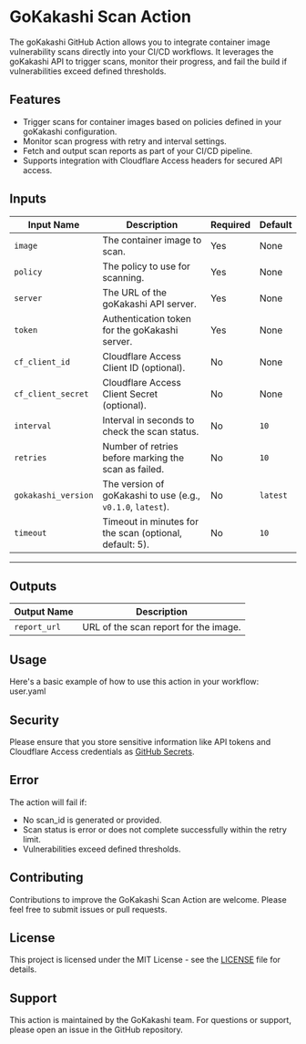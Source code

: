 # GoKakashi Scan Action

The goKakashi GitHub Action allows you to integrate container image vulnerability scans directly into your CI/CD workflows. It leverages the goKakashi API to trigger scans, monitor their progress, and fail the build if vulnerabilities exceed defined thresholds.

## Features

- Trigger scans for container images based on policies defined in your goKakashi configuration. 
- Monitor scan progress with retry and interval settings.
- Fetch and output scan reports as part of your CI/CD pipeline.
- Supports integration with Cloudflare Access headers for secured API access.

## Inputs

| Input Name         | Description                                                                | Required | Default     |
|--------------------|----------------------------------------------------------------------------|----------|-------------|
| `image`            | The container image to scan.                                               | Yes      | None        |
| `policy`           | The policy to use for scanning.                                            | Yes      | None        |
| `server`           | The URL of the goKakashi API server.                                       | Yes      | None        |
| `token`            | Authentication token for the goKakashi server.                             | Yes      | None        |
| `cf_client_id`     | Cloudflare Access Client ID (optional).                                    | No       | None        |
| `cf_client_secret` | Cloudflare Access Client Secret (optional).                                | No       | None        |
| `interval`         | Interval in seconds to check the scan status.                              | No       | `10`        |
| `retries`          | Number of retries before marking the scan as failed.                       | No       | `10`        |
| `gokakashi_version`| The version of goKakashi to use (e.g., `v0.1.0`, `latest`).                | No       | `latest`    |
| `timeout`          | Timeout in minutes for the scan (optional, default: 5).                    | No       | `10`        |

---

## Outputs

| Output Name  | Description                          |
|--------------|--------------------------------------|
| `report_url` | URL of the scan report for the image.|


## Usage

Here's a basic example of how to use this action in your workflow: user.yaml


## Security

Please ensure that you store sensitive information like API tokens and Cloudflare Access credentials as [GitHub Secrets](https://docs.github.com/en/actions/security-guides/encrypted-secrets).

## Error

The action will fail if:
- No scan_id is generated or provided.
- Scan status is error or does not complete successfully within the retry limit.
- Vulnerabilities exceed defined thresholds.

## Contributing

Contributions to improve the GoKakashi Scan Action are welcome. Please feel free to submit issues or pull requests.

## License

This project is licensed under the MIT License - see the [LICENSE](../LICENSE) file for details.

## Support

This action is maintained by the GoKakashi team. For questions or support, please open an issue in the GitHub repository.
